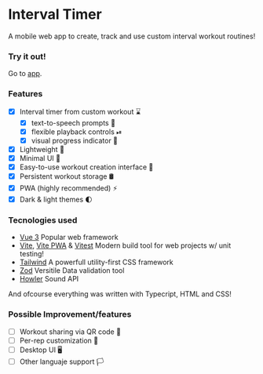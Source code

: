 # Interval Timer
A mobile web app to create, track and use custom interval workout routines!

### Try it out!
Go to [app](google.com).

### Features
- [x] Interval timer from custom workout ⌛
	- [x] text-to-speech prompts 💬
	- [x] flexible playback controls ⏯
	- [x] visual progress indicator 🔋
- [x] Lightweight 💾
- [x] Minimal UI 🔎
- [x] Easy-to-use workout creation interface 📃
- [x] Persistent workout storage 🛢
- [x] PWA (highly recommended) ⚡
- [x] Dark & light themes 🌓

### Tecnologies used
- [Vue 3](https://vuejs.org/) Popular web framework
- [Vite](https://vitejs.dev/), [Vite PWA](https://vite-pwa-org.netlify.app/) & [Vitest](https://vitest.dev/) Modern build tool for web projects w/ unit testing!
- [Tailwind](https://tailwindcss.com/) A powerfull utility-first CSS framework
- [Zod](https://github.com/colinhacks/zod) Versitile Data validation tool
- [Howler](https://howlerjs.com/) Sound API

And ofcourse everything was written with Typecript, HTML and CSS!

### Possible Improvement/features
- [ ] Workout sharing via QR code 📶
- [ ] Per-rep customization 🔁
- [ ] Desktop UI 🖥
- [ ] Other languaje support 🏳